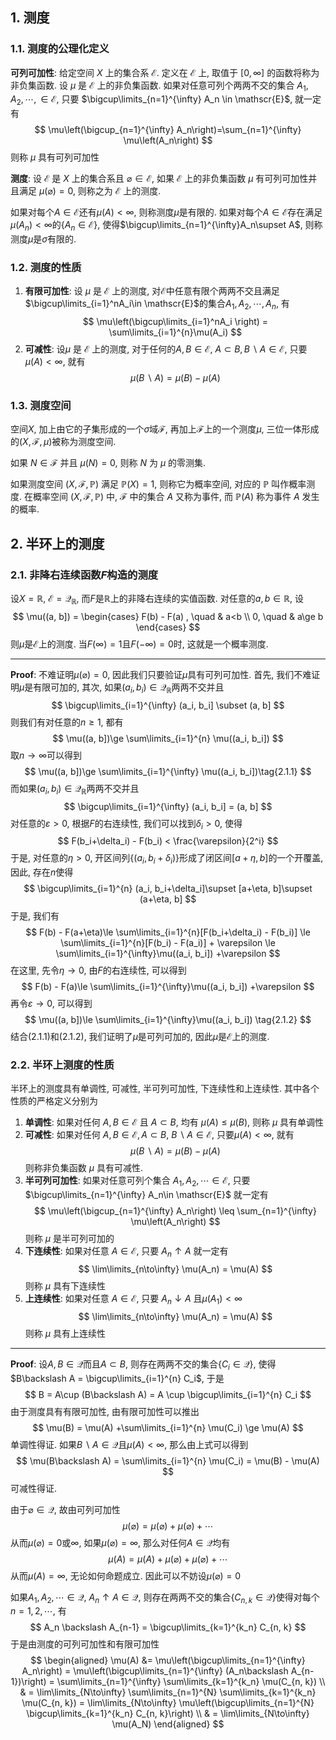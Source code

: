## 1. 测度
### 1.1. 测度的公理化定义
**可列可加性**: 给定空间 $X$ 上的集合系 $\mathscr{E}$. 定义在 $\mathscr{E}$ 上, 取值于 $[0, \infty]$ 的函数将称为非负集函数. 设 $\mu$ 是 $\mathscr{E}$ 上的非负集函数. 如果对任意可列个两两不交的集合 $A_1, A_2, \cdots, \in \mathscr{E}$, 只要 $\bigcup\limits_{n=1}^{\infty} A_n \in \mathscr{E}$, 就一定有
$$
\mu\left(\bigcup_{n=1}^{\infty} A_n\right)=\sum_{n=1}^{\infty} \mu\left(A_n\right)
$$
则称 $\mu$ 具有可列可加性

**测度**: 设 $\mathscr{E}$ 是 $X$ 上的集合系且 $\varnothing \in \mathscr{E}$, 如果 $\mathscr{E}$ 上的非负集函数 $\mu$ 有可列可加性并且满足 $\mu(\varnothing)=0$, 则称之为 $\mathscr{E}$ 上的测度. 

如果对每个$A\in \mathscr{E}$还有$\mu(A)<\infty$, 则称测度$\mu$是有限的. 如果对每个$A\in \mathscr{E}$存在满足$\mu(A_n)<\infty$的$\{A_n\in \mathscr{E}\}$, 使得$\bigcup\limits_{n=1}^{\infty}A_n\supset A$, 则称测度$\mu$是$\sigma$有限的. 

### 1.2. 测度的性质
1. **有限可加性**: 设 $\mu$ 是 $\mathscr{E}$ 上的测度, 对$\mathscr{E}$中任意有限个两两不交且满足$\bigcup\limits_{i=1}^nA_i\in \mathscr{E}$的集合$A_1, A_2, \cdots, A_n$, 有
   $$
   \mu\left(\bigcup\limits_{i=1}^nA_i \right) = \sum\limits_{i=1}^{n}\mu(A_i) 
   $$
2. **可减性**: 设$\mu$ 是 $\mathscr{E}$ 上的测度, 对于任何的$A, B\in \mathscr{E}, \ A\subset B, B\backslash A\in \mathscr{E}$, 只要$\mu(A)<\infty$, 就有
   $$
   \mu(B\backslash A) = \mu(B) - \mu(A)
   $$
   
### 1.3. 测度空间
空间$X$, 加上由它的子集形成的一个$\sigma$域$\mathscr{F}$, 再加上$\mathscr{F}$上的一个测度$\mu$, 三位一体形成的$(X, \mathscr{F}, \mu)$被称为测度空间. 

如果 $N \in \mathscr{F}$ 并且 $\mu(N)=0$, 则称 $N$ 为 $\mu$ 的零测集.

如果测度空间 $(X, \mathscr{F}, \mathbb{P})$ 满足 $\mathbb{P}(X)=1$, 则称它为概率空间, 对应的 $\mathbb{P}$ 叫作概率测度. 在概率空间 $(X, \mathscr{F}, \mathbb{P})$ 中, $\mathscr{F}$ 中的集合 $A$ 又称为事件, 而 $\mathbb{P}(A)$ 称为事件 $A$ 发生的概率. 

## 2. 半环上的测度
### 2.1. 非降右连续函数$F$构造的测度
设$X=\mathbb{R}$, $\mathscr{E} = \mathscr{Q}_{\mathbb{R}}$, 而$F$是$\mathbb{R}$上的非降右连续的实值函数. 对任意的$a, b\in \mathbb{R}$, 设
$$
\mu((a, b]) = \begin{cases}  F(b) - F(a) , \quad & a<b \\ 0, \quad & a\ge b \end{cases}
$$
则$\mu$是$\mathscr{E}$上的测度. 当$F(\infty)=1$且$F(-\infty)=0$时, 这就是一个概率测度. 
___
**Proof**: 不难证明$\mu(\varnothing)=0$, 因此我们只要验证$\mu$具有可列可加性. 
首先, 我们不难证明$\mu$是有限可加的, 其次, 如果$(a_i, b_i)\in \mathscr{Q}_{\mathbb{R}}$两两不交并且
$$
\bigcup\limits_{i=1}^{\infty} (a_i, b_i] \subset (a, b]
$$
则我们有对任意的$n\ge 1$, 都有
$$
\mu((a, b])\ge \sum\limits_{i=1}^{n} \mu((a_i, b_i])
$$
取$n\to\infty$可以得到
$$
\mu((a, b])\ge \sum\limits_{i=1}^{\infty} \mu((a_i, b_i])\tag{2.1.1}
$$
而如果$(a_i, b_i)\in \mathscr{Q}_{\mathbb{R}}$两两不交并且
$$
\bigcup\limits_{i=1}^{\infty} (a_i, b_i] = (a, b]
$$
对任意的$\varepsilon>0$, 根据$F$的右连续性, 我们可以找到$\delta_i>0$, 使得
$$
F(b_i+\delta_i) - F(b_i) < \frac{\varepsilon}{2^i}
$$
于是, 对任意的$\eta>0$, 开区间列$\{(a_i, b_i+\delta_i)\}$形成了闭区间$[a+\eta, b]$的一个开覆盖, 因此, 存在$n$使得
$$
\bigcup\limits_{i=1}^{n} (a_i, b_i+\delta_i]\supset [a+\eta, b]\supset (a+\eta, b]
$$
于是, 我们有
$$
F(b) - F(a+\eta)\le  \sum\limits_{i=1}^{n}[F(b_i+\delta_i) - F(b_i)] \le \sum\limits_{i=1}^{n}[F(b_i) - F(a_i)] +  \varepsilon
 \le \sum\limits_{i=1}^{\infty}\mu((a_i, b_i]) +\varepsilon $$
在这里, 先令$\eta\to 0$, 由$F$的右连续性, 可以得到
$$
F(b) - F(a)\le \sum\limits_{i=1}^{\infty}\mu((a_i, b_i]) +\varepsilon
$$
再令$\varepsilon\to 0$, 可以得到
$$
\mu((a, b])\le \sum\limits_{i=1}^{\infty}\mu((a_i, b_i])  \tag{2.1.2}
$$
结合$(2.1.1)$和$(2.1.2)$, 我们证明了$\mu$是可列可加的, 因此$\mu$是$\mathscr{E}$上的测度.

### 2.2. 半环上测度的性质
半环上的测度具有单调性, 可减性, 半可列可加性, 下连续性和上连续性. 其中各个性质的严格定义分别为

1. **单调性**: 如果对任何 $A, B \in \mathscr{E}$ 且 $A \subset B$, 均有 $\mu(A) \leq \mu(B)$, 则称 $\mu$ 具有单调性
2. **可减性**: 如果对任何 $A, B \in \mathscr{E}, A\subset B$, $B\backslash A\in \mathscr{E}$, 只要$\mu(A)<\infty$, 就有
   $$
   \mu(B\backslash A) = \mu(B) - \mu(A)
   $$
   则称非负集函数 $\mu$ 具有可减性. 
3. **半可列可加性**: 如果对任意可列个集合 $A_1, A_2, \cdots \in \mathscr{E}$, 只要 $\bigcup\limits_{n=1}^{\infty} A_n\in \mathscr{E}$ 就一定有
   $$
   \mu\left(\bigcup_{n=1}^{\infty} A_n\right) \leq \sum_{n=1}^{\infty} \mu\left(A_n\right)
   $$
   则称 $\mu$ 是半可列可加的
4. **下连续性**: 如果对任意 $A \in \mathscr{E}$, 只要 $A_n \uparrow A$ 就一定有
   $$
   \lim\limits_{n\to\infty} \mu(A_n) = \mu(A)
   $$
   则称 $\mu$ 具有下连续性
5. **上连续性**: 如果对任意 $A \in \mathscr{E}$, 只要 $A_n \downarrow A$ 且$\mu(A_1)<\infty$
   $$
   \lim\limits_{n\to\infty} \mu(A_n) = \mu(A)
   $$
   则称 $\mu$ 具有上连续性 

___
**Proof**: 设$A, B\in \mathscr{Q}$而且$A\subset B$, 则存在两两不交的集合$\{C_i\in \mathscr{Q}\}$, 使得$B\backslash A = \bigcup\limits_{i=1}^{n} C_i$, 于是
$$
B = A\cup (B\backslash A) = A \cup \bigcup\limits_{i=1}^{n} C_i
$$
由于测度具有有限可加性, 由有限可加性可以推出
$$
\mu(B) = \mu(A) +\sum\limits_{i=1}^{n} \mu(C_i) \ge \mu(A)
$$
单调性得证. 如果$B\backslash A \in\mathscr{Q}$且$\mu(A)<\infty$, 那么由上式可以得到
$$
\mu(B\backslash A) = \sum\limits_{i=1}^{n} \mu(C_i) = \mu(B) - \mu(A)
$$
可减性得证. 

由于$\varnothing\in \mathscr{Q}$, 故由可列可加性
$$
\mu(\varnothing) = \mu(\varnothing) + \mu(\varnothing) + \cdots
$$
从而$\mu(\varnothing)=0$或$\infty$, 如果$\mu(\varnothing)=\infty$, 那么对任何$A\in \mathscr{Q}$均有
$$
\mu(A) = \mu(A) + \mu(\varnothing) + \mu(\varnothing) + \cdots
$$
从而$\mu(A)=\infty$, 无论如何命题成立. 因此可以不妨设$\mu(\varnothing)=0$ 

如果$A_1, A_2, \cdots \in \mathscr{Q}$, $A_n\uparrow A\in \mathscr{Q}$, 则存在两两不交的集合$\{C_{n, k}\in \mathscr{Q}\}$使得对每个$n=1,2,\cdots$, 有
$$
A_n \backslash A_{n-1} = \bigcup\limits_{k=1}^{k_n} C_{n, k}
$$
于是由测度的可列可加性和有限可加性
$$
\begin{aligned} 
   \mu(A) &= \mu\left(\bigcup\limits_{n=1}^{\infty} A_n\right) = \mu\left(\bigcup\limits_{n=1}^{\infty} (A_n\backslash A_{n-1})\right) = \sum\limits_{n=1}^{\infty} \sum\limits_{k=1}^{k_n} \mu(C_{n, k})  \\ 
   & = \lim\limits_{N\to\infty} \sum\limits_{n=1}^{N} \sum\limits_{k=1}^{k_n} \mu(C_{n, k}) = \lim\limits_{N\to\infty} \mu\left(\bigcup\limits_{n=1}^{N} \bigcup\limits_{k=1}^{k_n} C_{n, k}\right) \\
   & = \lim\limits_{N\to\infty} \mu(A_N)
\end{aligned}
$$

